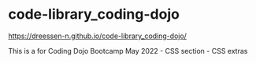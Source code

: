 # code-library_coding-dojo

https://dreessen-n.github.io/code-library_coding-dojo/

This is a for Coding Dojo Bootcamp May 2022 - CSS section - CSS extras
